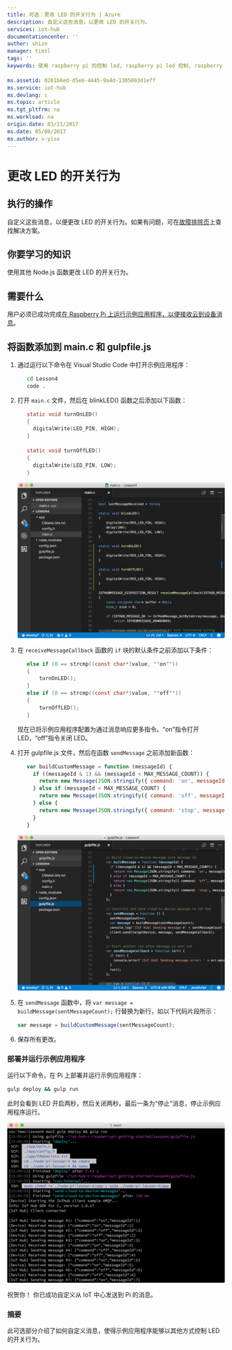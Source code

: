 ```yaml
---
title: 可选：更改 LED 的开关行为 | Azure
description: 自定义这些消息，以更改 LED 的开关行为。
services: iot-hub
documentationcenter: ''
author: shizn
manager: timtl
tags: ''
keywords: 使用 raspberry pi 的控制 led, raspberry pi led 控制, raspberry pi 控制 led

ms.assetid: 0201b8ed-d5e6-4445-9a4d-1305003d1eff
ms.service: iot-hub
ms.devlang: c
ms.topic: article
ms.tgt_pltfrm: na
ms.workload: na
origin.date: 03/21/2017
ms.date: 05/08/2017
ms.author: v-yiso
---
```


# 更改 LED 的开关行为
## 执行的操作
自定义这些消息，以便更改 LED 的开关行为。如果有问题，可在[故障排除页](./iot-hub-raspberry-pi-kit-c-troubleshooting.md)上查找解决方案。

## 你要学习的知识
使用其他 Node.js 函数更改 LED 的开关行为。

## 需要什么
用户必须已成功完成[在 Raspberry Pi 上运行示例应用程序，以便接收云到设备消息](./iot-hub-raspberry-pi-kit-c-lesson4-send-cloud-to-device-messages.md)。

## 将函数添加到 main.c 和 gulpfile.js
1. 通过运行以下命令在 Visual Studio Code 中打开示例应用程序：

    ```bash
       cd Lesson4
       code .
    ```

2. 打开 `main.c` 文件，然后在 blinkLED() 函数之后添加以下函数：

    ```c
       static void turnOnLED()
       {
         digitalWrite(LED_PIN, HIGH);
       }

       static void turnOffLED()
       {
         digitalWrite(LED_PIN, LOW);
       }
    ```

    ![添加了函数的 main.c 文件](./media/iot-hub-raspberry-pi-lessons/lesson4/updated_app_c.png)  

3. 在 `receiveMessageCallback` 函数的 `if` 块的默认条件之前添加以下条件：

    ```c
       else if (0 == strcmp((const char*)value, ""on""))
       {
           turnOnLED();
       }
       else if (0 == strcmp((const char*)value, ""off""))
       {
           turnOffLED();
       }
    ```

    现在已将示例应用程序配置为通过消息响应更多指令。“on”指令打开 LED，“off”指令关闭 LED。
4. 打开 gulpfile.js 文件，然后在函数 `sendMessage` 之前添加新函数：

    ```javascript
       var buildCustomMessage = function (messageId) {
         if ((messageId & 1) && (messageId < MAX_MESSAGE_COUNT)) {
           return new Message(JSON.stringify({ command: 'on', messageId: messageId }));
         } else if (messageId < MAX_MESSAGE_COUNT) {
           return new Message(JSON.stringify({ command: 'off', messageId: messageId }));
         } else {
           return new Message(JSON.stringify({ command: 'stop', messageId: messageId }));
         }
       }
    ```

    ![增加了函数的 Gulpfile.js 文件](./media/iot-hub-raspberry-pi-lessons/lesson4/updated_gulpfile_c.png)  

5. 在 `sendMessage` 函数中，将 `var message = buildMessage(sentMessageCount);` 行替换为新行，如以下代码片段所示：

    ```javascript
    var message = buildCustomMessage(sentMessageCount);
    ```

6. 保存所有更改。

### 部署并运行示例应用程序
运行以下命令，在 Pi 上部署并运行示例应用程序：

```bash
gulp deploy && gulp run
```

此时会看到 LED 开启两秒，然后关闭两秒。最后一条为“停止”消息，停止示例应用程序运行。

![包含开关消息的示例应用程序](./media/iot-hub-raspberry-pi-lessons/lesson4/gulp_on_and_off_c.png)  

祝贺你！ 你已成功自定义从 IoT 中心发送到 Pi 的消息。

### 摘要
此可选部分介绍了如何自定义消息，使得示例应用程序能够以其他方式控制 LED 的开关行为。

<!---HONumber=Mooncake_0103_2017-->